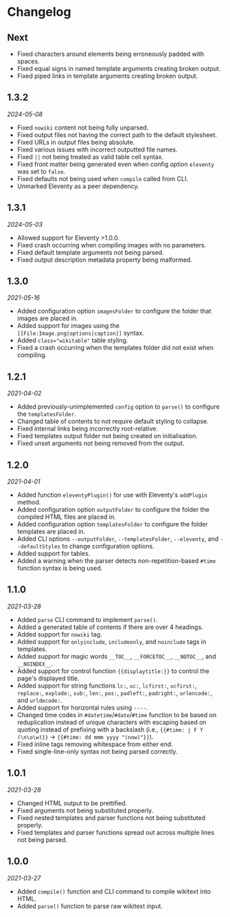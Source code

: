 # Changelog

## Next
- Fixed characters around elements being erroneously padded with spaces.
- Fixed equal signs in named template arguments creating broken output.
- Fixed piped links in template arguments creating broken output.

## 1.3.2
*2024-05-08*
- Fixed `nowiki` content not being fully unparsed.
- Fixed output files not having the correct path to the default stylesheet.
- Fixed URLs in output files being absolute.
- Fixed various issues with incorrect outputted file names.
- Fixed `||` not being treated as valid table cell syntax.
- Fixed front matter being generated even when config option `eleventy` was set to `false`.
- Fixed defaults not being used when `compile` called from CLI.
- Unmarked Eleventy as a peer dependency.

## 1.3.1
*2024-05-03*
- Allowed support for Eleventy >1.0.0.
- Fixed crash occurring when compiling images with no parameters.
- Fixed default template arguments not being parsed.
- Fixed output description metadata property being malformed.

## 1.3.0
*2021-05-16*
- Added configuration option `imagesFolder` to configure the folder that images are placed in.
- Added support for images using the `[[File:Image.png|options|caption]]` syntax.
- Added `class="wikitable"` table styling.
- Fixed a crash occurring when the templates folder did not exist when compiling.

## 1.2.1
*2021-04-02*
- Added previously-unimplemented `config` option to `parse()` to configure the `templatesFolder`.
- Changed table of contents to not require default styling to collapse.
- Fixed internal links being incorrectly root-relative.
- Fixed templates output folder not being created on initialisation.
- Fixed unset arguments not being removed from the output.

## 1.2.0
*2021-04-01*
- Added function `eleventyPlugin()` for use with Eleventy's `addPlugin` method.
- Added configuration option `outputFolder` to configure the folder the compiled HTML files are placed in.
- Added configuration option `templatesFolder` to configure the folder templates are placed in.
- Added CLI options `--outputFolder`, `--templatesFolder`, `--eleventy`, and `--defaultStyles` to change configuration options.
- Added support for tables.
- Added a warning when the parser detects non-repetition-based `#time` function syntax is being used.

## 1.1.0
*2021-03-28*
- Added `parse` CLI command to implement `parse()`.
- Added a generated table of contents if there are over 4 headings.
- Added support for `nowiki` tag.
- Added support for `onlyinclude`, `includeonly`, and `noinclude` tags in templates.
- Added support for magic words `__TOC__`, `__FORCETOC__`, `__NOTOC__`, and `__NOINDEX__`.
- Added support for control function `{{displaytitle:}}` to control the page's displayed title.
- Added support for string functions `lc:`, `uc:`, `lcfirst:`, `ucfirst:`, `replace:`, `explode:`, `sub:`, `len:`, `pos:`, `padleft:`, `padright:`, `urlencode:`, and `urldecode:`.
- Added support for horizontal rules using `----`.
- Changed time codes in `#datetime`/`#date`/`#time` function to be based on reduplication instead of unique characters with escaping based on quoting instead of prefixing with a backslash (i.e., `{{#time: j F Y (\n\o\w)}}` &rarr; `{{#time: dd mmm yyyy "(now)"}}`).
- Fixed inline tags removing whitespace from either end.
- Fixed single-line-only syntax not being parsed correctly.

## 1.0.1
*2021-03-28*
- Changed HTML output to be prettified.
- Fixed arguments not being substituted properly.
- Fixed nested templates and parser functions not being substituted properly.
- Fixed templates and parser functions spread out across multiple lines not being parsed.

## 1.0.0
*2021-03-27*
- Added `compile()` function and CLI command to compile wikitext into HTML.
- Added `parse()` function to parse raw wikitext input.
